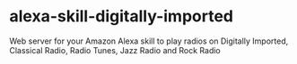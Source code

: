 # alexa-skill-digitally-imported
Web server for your Amazon Alexa skill to play radios on Digitally Imported, Classical Radio, Radio Tunes, Jazz Radio and Rock Radio
